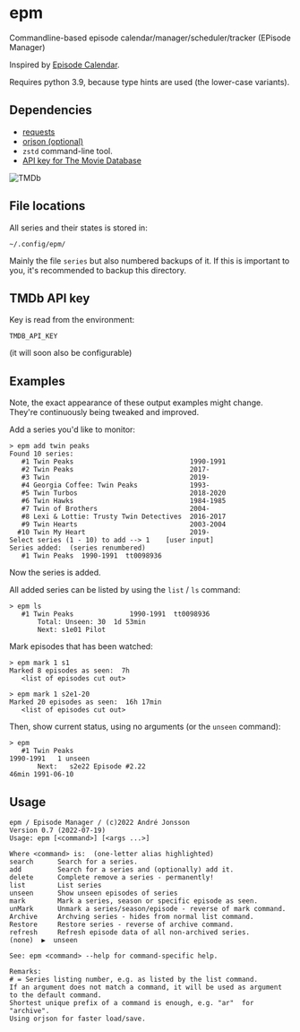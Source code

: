 # epm

Commandline-based episode calendar/manager/scheduler/tracker (EPisode Manager)

Inspired by [Episode Calendar](https://episodecalendar.com).

Requires python 3.9, because type hints are used (the lower-case variants).

## Dependencies

- [requests](https://pypi.org/project/requests)
- [orjson (optional)](https://pypi.org/project/orjson)
- `zstd` command-line tool.
- [API key for The Movie Database](https://www.themoviedb.org)

![TMDb](https://www.themoviedb.org/assets/2/v4/logos/v2/blue_short-8e7b30f73a4020692ccca9c88bafe5dcb6f8a62a4c6bc55cd9ba82bb2cd95f6c.svg)


## File locations

All series and their states is stored in:

    ~/.config/epm/
	
Mainly the file `series` but also numbered backups of it.
If this is important to you, it's recommended to backup this directory.

## TMDb API key

Key is read from the environment:

    TMDB_API_KEY

(it will soon also be configurable)

## Examples

Note, the exact appearance of these output examples might change. 
They're continuously being tweaked and improved.


Add a series you'd like to monitor:

    > epm add twin peaks 
    Found 10 series:
       #1 Twin Peaks                             1990-1991
       #2 Twin Peaks                             2017-    
       #3 Twin                                   2019-    
       #4 Georgia Coffee: Twin Peaks             1993-    
       #5 Twin Turbos                            2018-2020
       #6 Twin Hawks                             1984-1985
       #7 Twin of Brothers                       2004-    
       #8 Lexi & Lottie: Trusty Twin Detectives  2016-2017
       #9 Twin Hearts                            2003-2004
      #10 Twin My Heart                          2019-    
    Select series (1 - 10) to add --> 1    [user input]
    Series added:  (series renumbered)
       #1 Twin Peaks  1990-1991  tt0098936

Now the series is added.

All added series can be listed by using the `list` / `ls` command:

    > epm ls
       #1 Twin Peaks              1990-1991  tt0098936
           Total: Unseen: 30  1d 53min
           Next: s1e01 Pilot  

Mark episodes that has been watched:

    > epm mark 1 s1
    Marked 8 episodes as seen:  7h
       <list of episodes cut out>

	> epm mark 1 s2e1-20
    Marked 20 episodes as seen:  16h 17min
       <list of episodes cut out>

Then, show current status, using no arguments (or the `unseen` command):

    > epm
       #1 Twin Peaks                                                                      1990-1991   1 unseen
           Next:   s2e22 Episode #2.22                                                        46min 1991-06-10

## Usage

    epm / Episode Manager / (c)2022 André Jonsson
    Version 0.7 (2022-07-19)
    Usage: epm [<command>] [<args ...>]
    
    Where <command> is:  (one-letter alias highlighted)
    search      Search for a series.
    add         Search for a series and (optionally) add it.
    delete      Complete remove a series - permanently!
    list        List series
    unseen      Show unseen episodes of series
    mark        Mark a series, season or specific episode as seen.
    unMark      Unmark a series/season/episode - reverse of mark command.
    Archive     Archving series - hides from normal list command.
    Restore     Restore series - reverse of archive command.
    refresh     Refresh episode data of all non-archived series.
    (none)  ▶  unseen
    
    See: epm <command> --help for command-specific help.
    
    Remarks:
    # = Series listing number, e.g. as listed by the list command.
    If an argument does not match a command, it will be used as argument to the default command.
    Shortest unique prefix of a command is enough, e.g. "ar"  for "archive".
    Using orjson for faster load/save.
   

